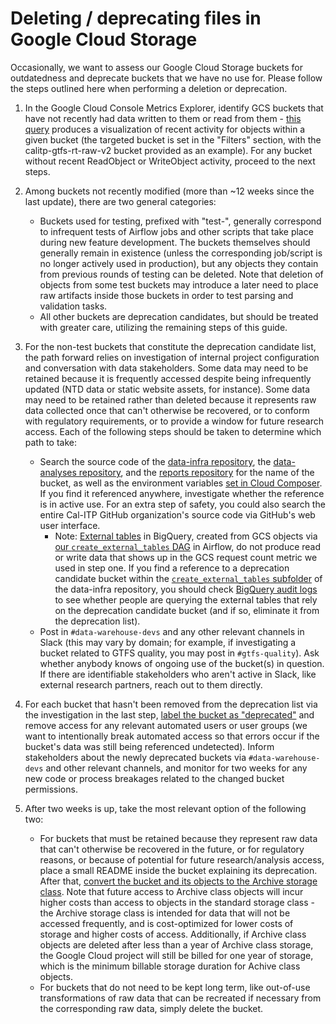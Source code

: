 # Deleting / deprecating files in Google Cloud Storage

Occasionally, we want to assess our Google Cloud Storage buckets for outdatedness and deprecate buckets that we have no use for. Please follow the steps outlined here when performing a deletion or deprecation.

1. In the Google Cloud Console Metrics Explorer, identify GCS buckets that have not recently had data written to them or read from them - [this query](https://console.cloud.google.com/monitoring/metrics-explorer;duration=P84D?pageState=%7B%22domainObjectDeprecationId%22:%22D20E3E2D-1786-4C36-988D-09C4EB19587E%22,%22title%22:%22Untitled%22,%22xyChart%22:%7B%22constantLines%22:%5B%5D,%22dataSets%22:%5B%7B%22plotType%22:%22LINE%22,%22targetAxis%22:%22Y1%22,%22timeSeriesFilter%22:%7B%22aggregations%22:%5B%7B%22crossSeriesReducer%22:%22REDUCE_SUM%22,%22groupByFields%22:%5B%22metric.label.%5C%22method%5C%22%22,%22resource.label.%5C%22bucket_name%5C%22%22%5D,%22perSeriesAligner%22:%22ALIGN_RATE%22%7D%5D,%22apiSource%22:%22DEFAULT_CLOUD%22,%22crossSeriesReducer%22:%22REDUCE_SUM%22,%22filter%22:%22metric.type%3D%5C%22storage.googleapis.com%2Fapi%2Frequest_count%5C%22%20resource.type%3D%5C%22gcs_bucket%5C%22%20resource.label.%5C%22bucket_name%5C%22%3D%5C%22calitp-gtfs-rt-raw-v2%5C%22%22,%22groupByFields%22:%5B%22metric.label.%5C%22method%5C%22%22,%22resource.label.%5C%22bucket_name%5C%22%22%5D,%22minAlignmentPeriod%22:%2260s%22,%22perSeriesAligner%22:%22ALIGN_RATE%22%7D%7D%5D,%22options%22:%7B%22mode%22:%22COLOR%22%7D,%22y1Axis%22:%7B%22label%22:%22%22,%22scale%22:%22LINEAR%22%7D%7D%7D&project=cal-itp-data-infra) produces a visualization of recent activity for objects within a given bucket (the targeted bucket is set in the "Filters" section, with the calitp-gtfs-rt-raw-v2 bucket provided as an example). For any bucket without recent ReadObject or WriteObject activity, proceed to the next steps.

2. Among buckets not recently modified (more than ~12 weeks since the last update), there are two general categories:
    * Buckets used for testing, prefixed with "test-", generally correspond to infrequent tests of Airflow jobs and other scripts that take place during new feature development. The buckets themselves should generally remain in existence (unless the corresponding job/script is no longer actively used in production), but any objects they contain from previous rounds of testing can be deleted. Note that deletion of objects from some test buckets may introduce a later need to place raw artifacts inside those buckets in order to test parsing and validation tasks.
    * All other buckets are deprecation candidates, but should be treated with greater care, utilizing the remaining steps of this guide.

3. For the non-test buckets that constitute the deprecation candidate list, the path forward relies on investigation of internal project configuration and conversation with data stakeholders. Some data may need to be retained because it is frequently accessed despite being infrequently updated (NTD data or static website assets, for instance). Some data may need to be retained rather than deleted because it represents raw data collected once that can't otherwise be recovered, or to conform with regulatory requirements, or to provide a window for future research access. Each of the following steps should be taken to determine which path to take:
    * Search the source code of the [data-infra repository](https://github.com/cal-itp/data-infra), the [data-analyses repository](https://github.com/cal-itp/data-analyses), and the [reports repository](https://github.com/cal-itp/reports) for the name of the bucket, as well as the environment variables [set in Cloud Composer](https://console.cloud.google.com/composer/environments/detail/us-west2/calitp-airflow2-prod/variables?project=cal-itp-data-infra). If you find it referenced anywhere, investigate whether the reference is in active use. For an extra step of safety, you could also search the entire Cal-ITP GitHub organization's source code via GitHub's web user interface.
        * Note: [External tables](https://cloud.google.com/bigquery/docs/external-tables) in BigQuery, created from GCS objects via [our `create_external_tables` DAG](https://o1d2fa0877cf3fb10p-tp.appspot.com/dags/create_external_tables/grid) in Airflow, do not produce read or write data that shows up in the GCS request count metric we used in step one. If you find a reference to a deprecation candidate bucket within the [`create_external_tables` subfolder](https://github.com/cal-itp/data-infra/tree/main/airflow/dags/create_external_tables) of the data-infra repository, you should check [BigQuery audit logs](https://cloud.google.com/bigquery/docs/reference/auditlogs/#data_access_data_access) to see whether people are querying the external tables that rely on the deprecation candidate bucket (and if so, eliminate it from the deprecation list).
    * Post in `#data-warehouse-devs` and any other relevant channels in Slack (this may vary by domain; for example, if investigating a bucket related to GTFS quality, you may post in `#gtfs-quality`). Ask whether anybody knows of ongoing use of the bucket(s) in question. If there are identifiable stakeholders who aren't active in Slack, like external research partners, reach out to them directly.

4. For each bucket that hasn't been removed from the deprecation list via the investigation in the last step, [label the bucket as "deprecated"](https://cloud.google.com/storage/docs/using-bucket-labels) and remove access for any relevant automated users or user groups (we want to intentionally break automated access so that errors occur if the bucket's data was still being referenced undetected). Inform stakeholders about the newly deprecated buckets via `#data-warehouse-devs` and other relevant channels, and monitor for two weeks for any new code or process breakages related to the changed bucket permissions.

5. After two weeks is up, take the most relevant option of the following two:
    * For buckets that must be retained because they represent raw data that can't otherwise be recovered in the future, or for regulatory reasons, or because of potential for future research/analysis access, place a small README inside the bucket explaining its deprecation. After that, [convert the bucket and its objects to the Archive storage class](https://cloud.google.com/storage/docs/changing-storage-classes). Note that future access to Archive class objects will incur higher costs than access to objects in the standard storage class - the Archive storage class is intended for data that will not be accessed frequently, and is cost-optimized for lower costs of storage and higher costs of access. Additionally, if Archive class objects are deleted after less than a year of Archive class storage, the Google Cloud project will still be billed for one year of storage, which is the minimum billable storage duration for Achive class objects.
    * For buckets that do not need to be kept long term, like out-of-use transformations of raw data that can be recreated if necessary from the corresponding raw data, simply delete the bucket.
